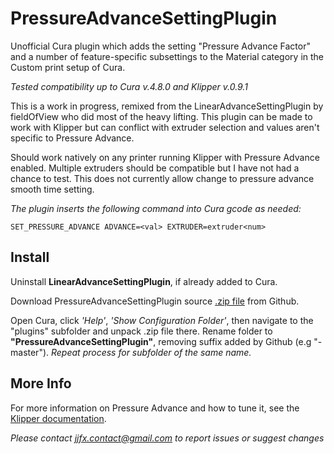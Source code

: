 # PressureAdvanceSettingPlugin

Unofficial Cura plugin which adds the setting "Pressure Advance Factor" and a number of feature-specific subsettings to the Material category in the Custom print setup of Cura.

*Tested compatibility up to Cura v.4.8.0 and Klipper v.0.9.1*

This is a work in progress, remixed from the LinearAdvanceSettingPlugin by fieldOfView who did most of the heavy lifting. This plugin can be made to work with Klipper but can conflict with extruder selection and values aren't specific to Pressure Advance.

Should work natively on any printer running Klipper with Pressure Advance enabled. Multiple extruders should be compatible but I have not had a chance to test. This does not currently allow change to pressure advance smooth time setting.

*The plugin inserts the following command into Cura gcode as needed:*
```
SET_PRESSURE_ADVANCE ADVANCE=<val> EXTRUDER=extruder<num>
```

## Install

Uninstall **LinearAdvanceSettingPlugin**, if already added to Cura.

Download PressureAdvanceSettingPlugin source [.zip file](https://github.com/jjgraphix/PressureAdvanceSettingPlugin/archive/main.zip) from Github.

Open Cura, click *'Help'*, *'Show Configuration Folder'*, then navigate to the "plugins" subfolder and unpack .zip file there. Rename folder to **"PressureAdvanceSettingPlugin"**, removing suffix added by Github (e.g "-master"). *Repeat process for subfolder of the same name.*

## More Info

For more information on Pressure Advance and how to tune it, see the [Klipper documentation](https://www.klipper3d.org/Pressure_Advance.html).


*Please contact jjfx.contact@gmail.com to report issues or suggest changes*
